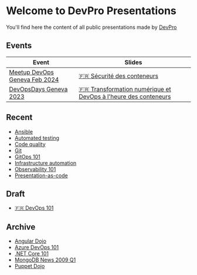 # Welcome to DevPro Presentations

You'll find here the content of all public presentations made by [DevPro](https://devpro.fr)

## Events

Event                                                                                         | Slides
----------------------------------------------------------------------------------------------|-----------------------------------------------------------------------------------------------------------------------------------------------
[Meetup DevOps Geneva Feb 2024](https://www.meetup.com/fr-FR/devops-geneve/events/298652964/) | [🇫🇷 Sécurité des conteneurs](https://devpro.github.io/presentations/meetup-secu-conteneur-202402/)
[DevOpsDays Geneva 2023](https://devopsdays.org/events/2023-geneva/program/bertrand-thomas)   | [🇫🇷 Transformation numérique et DevOps à l'heure des conteneurs](https://public.devpro.fr/slides/devopsdays_geneva_2023_bertrand_thomas.pdf)

## Recent

* [Ansible](https://devpro.github.io/presentations/ansible)
* [Automated testing](https://devpro.github.io/presentations/automated-testing)
* [Code quality](https://devpro.github.io/presentations/code-quality)
* [Git](https://devpro.github.io/presentations/git)
* [GitOps 101](https://devpro.github.io/presentations/gitops-101)
* [Infrastructure automation](https://devpro.github.io/presentations/infrastructure-automation)
* [Observability 101](https://devpro.github.io/presentations/observability-101)
* [Presentation-as-code](https://devpro.github.io/presentations/presentation-as-code)

## Draft

* [🇫🇷 DevOps 101](https://devpro.github.io/presentations/devops-101-fr)

## Archive

* [Angular Dojo](https://slides.com/devprofr/dojo-angular)
* [Azure DevOps 101](https://slides.com/devprofr/azure-devops-101)
* [.NET Core 101](https://slides.com/devprofr/net-core-101)
* [MongoDB News 2009 Q1](https://slides.com/devprofr/mongodb-news-2019-q1)
* [Puppet Dojo](https://slides.com/devprofr/dojo-puppet)
